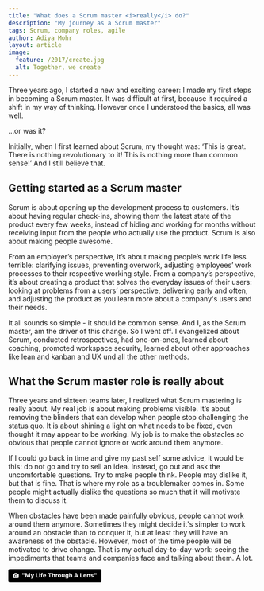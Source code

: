 ```yaml
---
title: "What does a Scrum master <i>really</i> do?"
description: "My journey as a Scrum master"
tags: Scrum, company roles, agile
author: Adiya Mohr
layout: article
image:
  feature: /2017/create.jpg
  alt: Together, we create
---
```


Three years ago, I started a new and exciting career: I made my first steps in becoming a Scrum master. It was difficult at first, because it required a shift in my way of thinking. However once I understood the basics, all was well.

…or was it?

Initially, when I first learned about Scrum, my thought was: ‘This is great. There is nothing revolutionary to it! This is nothing more than common sense!’ And I still believe that.

## Getting started as a Scrum master

Scrum is about opening up the development process to customers. It’s about having regular check-ins, showing them the latest state of the product every few weeks, instead of hiding and working for months without receiving input from the people who actually use the product.
Scrum is also about making people awesome.

From an employer’s perspective, it’s about making people’s work life less terrible: clarifying issues, preventing overwork, adjusting employees’ work processes to their respective working style. From a company’s perspective, it’s about creating a product that solves the everyday issues of their users: looking at problems from a users’ perspective, delivering early and often, and adjusting the product as you learn more about a company's users and their needs.

It all sounds so simple - it should be common sense. And I, as the Scrum master, am the driver of this change.
So I went off. I evangelized about Scrum, conducted retrospectives, had one-on-ones, learned about coaching, promoted workspace security, learned about other approaches like lean and kanban and UX und all the other methods.

## What the Scrum master role is really about

Three years and sixteen teams later, I realized what Scrum mastering is really about. My real job is about making problems visible. It’s about removing the blinders that can develop when people stop challenging the status quo. It is about shining a light on what needs to be fixed, even thought it may appear to be working. My job is to make the obstacles so obvious that people cannot ignore or work around them anymore.

If I could go back in time and give my past self some advice, it would be this: do not go and try to sell an idea. Instead, go out and ask the uncomfortable questions. Try to make people think. People may dislike it, but that is fine. That is where my role as a troublemaker comes in. Some people might actually dislike the questions so much that it will motivate them to discuss it.

When obstacles have been made painfully obvious, people cannot work around them anymore. Sometimes they might decide it's simpler to work around an obstacle than to conquer it, but at least they will have an awareness of the obstacle. However, most of the time people will be motivated to drive change. That is my actual day-to-day-work: seeing the impediments that teams and companies face and talking about them. A lot.

<a style="background-color:black;color:white;text-decoration:none;padding:4px 6px;font-family:-apple-system, BlinkMacSystemFont, &quot;San Francisco&quot;, &quot;Helvetica Neue&quot;, Helvetica, Ubuntu, Roboto, Noto, &quot;Segoe UI&quot;, Arial, sans-serif;font-size:12px;font-weight:bold;line-height:1.2;display:inline-block;border-radius:3px;" href="https://unsplash.com/" target="_blank" rel="noopener noreferrer" title="Download free do whatever you want high-resolution photos from &quot;My Life Through A Lens&quot;"><span style="display:inline-block;padding:2px 3px;"><svg xmlns="http://www.w3.org/2000/svg" style="height:12px;width:auto;position:relative;vertical-align:middle;top:-1px;fill:white;" viewBox="0 0 32 32"><title>unsplash-logo</title><path d="M20.8 18.1c0 2.7-2.2 4.8-4.8 4.8s-4.8-2.1-4.8-4.8c0-2.7 2.2-4.8 4.8-4.8 2.7.1 4.8 2.2 4.8 4.8zm11.2-7.4v14.9c0 2.3-1.9 4.3-4.3 4.3h-23.4c-2.4 0-4.3-1.9-4.3-4.3v-15c0-2.3 1.9-4.3 4.3-4.3h3.7l.8-2.3c.4-1.1 1.7-2 2.9-2h8.6c1.2 0 2.5.9 2.9 2l.8 2.4h3.7c2.4 0 4.3 1.9 4.3 4.3zm-8.6 7.5c0-4.1-3.3-7.5-7.5-7.5-4.1 0-7.5 3.4-7.5 7.5s3.3 7.5 7.5 7.5c4.2-.1 7.5-3.4 7.5-7.5z"></path></svg></span><span style="display:inline-block;padding:2px 3px;">&quot;My Life Through A Lens&quot;</span></a>
